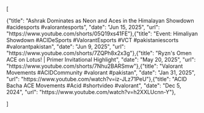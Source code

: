 [
<!-- YOUTUBE:START -->{"title": "Ashrak Dominates as Neon and Aces in the Himalayan Showdown #acidesports #valorantesports", "date": "Jun 15, 2025", "url": "https://www.youtube.com/shorts/05Q19xs41FE"},{"title": "Event: Himaliyan Showdown #ACIDeSports #ValorantEsports #VCT #pakistaniescorts #valorantpakistan", "date": "Jun 9, 2025", "url": "https://www.youtube.com/shorts/7ZQPh8x2x3g"},{"title": "Ryzn&#39;s Omen ACE on Lotus! | Primer Invitational Highlight", "date": "May 20, 2025", "url": "https://www.youtube.com/shorts/7Nhu2BARSmw"},{"title": "Valorant Movements #ACIDCommunity #valorant #pakistan", "date": "Jan 31, 2025", "url": "https://www.youtube.com/watch?v=iz-JLz71PeU"},{"title": "ACID Bacha ACE Movements #Acid #shortvideo #valorant", "date": "Dec 5, 2024", "url": "https://www.youtube.com/watch?v=h2XXLUcnn-Y"},<!-- YOUTUBE:END -->
]

